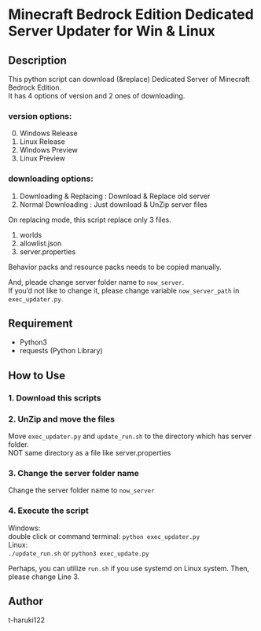 # Minecraft Bedrock Edition Dedicated Server Updater for Win & Linux

## Description
This python script can download (&replace) Dedicated Server of Minecraft Bedrock Edition.  
It has 4 options of version and 2 ones of downloading.  

### version options:
0. Windows Release
1. Linux Release
2. Windows Preview
3. Linux Preview
### downloading options:
1. Downloading & Replacing : Download & Replace old server
2. Normal Downloading : Just download & UnZip server files  

On replacing mode, this script replace only 3 files.

1. worlds
2. allowlist.json
3. server.properties

Behavior packs and resource packs needs to be  copied manually.  

And, pleade change server folder name to `now_server`.  
If you’d not like to change it, please change variable `now_server_path` in `exec_updater.py`.

## Requirement
- Python3
- requests (Python Library)

## How to Use
### 1. Download this scripts
### 2. UnZip and move the files
Move `exec_updater.py` and `update_run.sh` to the directory which has server folder.  
NOT same directory as a file like server.properties
### 3. Change the server folder name
Change the server folder name to `now_server`
### 4. Execute the script
Windows:  
double click or command terminal: `python exec_updater.py`  
Linux:  
`./update_run.sh` or `python3 exec_update.py`

Perhaps, you can utilize `run.sh` if you use systemd on Linux system. Then, please change Line 3.

## Author
t-haruki122